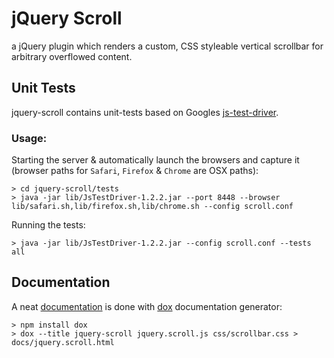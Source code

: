 # jQuery Scroll

a jQuery plugin which renders a custom, CSS styleable vertical scrollbar for arbitrary overflowed content.


## Unit Tests

jquery-scroll contains unit-tests based on Googles [js-test-driver][jstd].


### Usage:

Starting the server & automatically launch the browsers and capture it (browser paths for `Safari`, `Firefox` & `Chrome` are OSX paths):

    > cd jquery-scroll/tests
    > java -jar lib/JsTestDriver-1.2.2.jar --port 8448 --browser lib/safari.sh,lib/firefox.sh,lib/chrome.sh --config scroll.conf

Running the tests:

    > java -jar lib/JsTestDriver-1.2.2.jar --config scroll.conf --tests all


## Documentation

A neat [documentation][docu] is done with [dox][dox] documentation generator:

    > npm install dox
    > dox --title jquery-scroll jquery.scroll.js css/scrollbar.css > docs/jquery.scroll.html



[jstd]: http://code.google.com/p/js-test-driver/ "project page of js-test-driver"
[dox]: https://github.com/visionmedia/dox "JavaScript documentation generator for node using markdown and jsdoc"
[docu]: https://thomd.github.com/jquery-scroll/docs/jquery.scroll.html "jquery-scroll Documentation"
